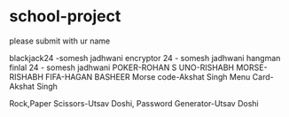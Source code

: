 # school-project
please submit with ur name

blackjack24 -somesh jadhwani 
encryptor 24 - somesh jadhwani 
hangman finlal 24 - somesh jadhwani 
POKER-ROHAN S
UNO-RISHABH
MORSE-RISHABH
FIFA-HAGAN BASHEER
Morse code-Akshat Singh
Menu Card-Akshat Singh

Rock,Paper Scissors-Utsav Doshi, 
Password Generator-Utsav Doshi







